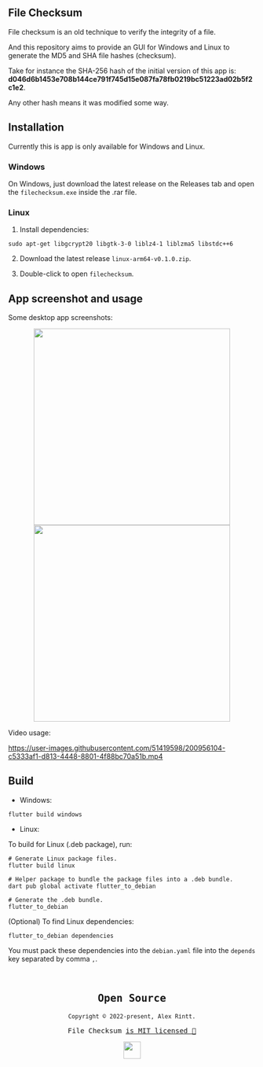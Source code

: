 ## File Checksum

File checksum is an old technique to verify the integrity of a file.

And this repository aims to provide an GUI for Windows and Linux to generate the MD5 and SHA file hashes (checksum).

Take for instance the SHA-256 hash of the initial version of this app is: **d046d6b1453e708b144ce791f745d15e087fa78fb0219bc51223ad02b5f2c1e2**.

Any other hash means it was modified some way.

## Installation

Currently this is app is only available for Windows and Linux.

### Windows

On Windows, just download the latest release on the Releases tab and open the `filechecksum.exe` inside the .rar file.

### Linux

1. Install dependencies:

```shell
sudo apt-get libgcrypt20 libgtk-3-0 liblz4-1 liblzma5 libstdc++6
```

2. Download the latest release `linux-arm64-v0.1.0.zip`.

3. Double-click to open `filechecksum`.

## App screenshot and usage

Some desktop app screenshots:

<p align="center">
  <kbd><img src="https://user-images.githubusercontent.com/51419598/200956830-d0ad75fd-c928-417a-a43a-a5aeff8e452b.png" height="400" /></kbd>
  <kbd><img src="https://user-images.githubusercontent.com/51419598/200956761-0468db84-5191-474b-8cc5-4cb456468284.png" height="400" /></kbd>
</p>

Video usage:

https://user-images.githubusercontent.com/51419598/200956104-c5333af1-d813-4448-8801-4f88bc70a51b.mp4

## Build

- Windows:

```shell
flutter build windows
```

- Linux:

To build for Linux (.deb package), run:

```shell
# Generate Linux package files.
flutter build linux

# Helper package to bundle the package files into a .deb bundle.
dart pub global activate flutter_to_debian

# Generate the .deb bundle.
flutter_to_debian
```

(Optional) To find Linux dependencies:

```shell
flutter_to_debian dependencies
```

You must pack these dependencies into the `debian.yaml` file into the `depends` key separated by comma `,`.

<br>

<samp>

<h2 align="center">
  Open Source
</h2>
<p align="center">
  <sub>Copyright © 2022-present, Alex Rintt.</sub>
</p>
<p align="center">File Checksum <a href="https://github.com/alexrintt/filechecksum/blob/master/LICENSE">is MIT licensed 💖</a></p>
<p align="center">
  <img src="https://user-images.githubusercontent.com/51419598/200957627-84a73ae0-2c5a-4563-994b-7fc9423f482a.png" width="35" />
</p>
  
</samp>
